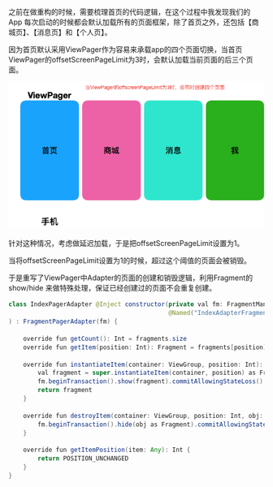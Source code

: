 之前在做重构的时候，需要梳理首页的代码逻辑，在这个过程中我发现我们的 App 每次启动的时候都会默认加载所有的页面框架，除了首页之外，还包括【商城页】、【消息页】和【个人页】。

因为首页默认采用ViewPager作为容易来承载app的四个页面切换，当首页ViewPager的offsetScreenPageLimit为3时，会默认加载当前页面的后三个页面。

![image](../img/viewpager_offsetScreenPageLimit.png)

针对这种情况，考虑做延迟加载，于是把offsetScreenPageLimit设置为1。

当将offsetScreenPageLimit设置为1的时候，超过这个阈值的页面会被销毁。

于是重写了ViewPager中Adapter的页面的创建和销毁逻辑，利用Fragment的show/hide 来做特殊处理，保证已经创建过的页面不会重复创建。

```java
class IndexPagerAdapter @Inject constructor(private val fm: FragmentManager,
                                            @Named("IndexAdapterFragments") val fragments: ArrayList<Fragment>
) : FragmentPagerAdapter(fm) {

    override fun getCount(): Int = fragments.size
    override fun getItem(position: Int): Fragment = fragments[position]

    override fun instantiateItem(container: ViewGroup, position: Int): Any {
        val fragment = super.instantiateItem(container, position) as Fragment
        fm.beginTransaction().show(fragment).commitAllowingStateLoss()
        return fragment
    }

    override fun destroyItem(container: ViewGroup, position: Int, obj: Any) {
        fm.beginTransaction().hide(obj as Fragment).commitAllowingStateLoss()
    }

    override fun getItemPosition(item: Any): Int {
        return POSITION_UNCHANGED
    }
}

```



